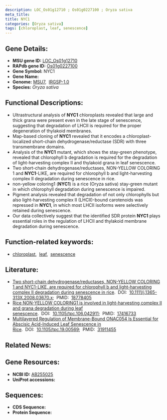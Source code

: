 ```yaml
---
description: LOC_Os01g12710 ; Os01g0227100 ; Oryza sativa
meta_title:
title: NYC1
categories: [Oryza sativa]
tags: [chloroplast, leaf, senescence]
---
```


## Gene Details:
- **MSU gene ID:** [LOC_Os01g12710](http://rice.uga.edu/cgi-bin/ORF_infopage.cgi?orf=LOC_Os01g12710)  
- **RAPdb gene ID:** [Os01g0227100](https://rapdb.dna.affrc.go.jp/locus/?name=Os01g0227100)  
- **Gene Symbol:** NYC1
- **Gene Name:**
- **Genome:**  [MSU7](http://rice.uga.edu/),&nbsp;&nbsp;[IRGSP-1.0](https://rapdb.dna.affrc.go.jp/download/irgsp1.html)
- **Species:** *Oryza sativa*

## Functional Descriptions:
   - Ultrastructural analysis of **NYC1** chloroplasts revealed that large and thick grana were present even in the late stage of senescence, suggesting that degradation of LHCII is required for the proper degeneration of thylakoid membranes.
   - Map-based cloning of **NYC1** revealed that it encodes a chloroplast-localized short-chain dehydrogenase/reductase (SDR) with three transmembrane domains.
   - Analysis of the **NYC1** mutant, which shows the stay-green phenotype, revealed that chlorophyll b degradation is required for the degradation of light-harvesting complex II and thylakoid grana in leaf senescence.
   - Two short-chain dehydrogenase/reductases, NON-YELLOW COLORING 1 and **NYC1**-LIKE, are required for chlorophyll b and light-harvesting complex II degradation during senescence in rice.
   - non-yellow coloring1 (**NYC1**) is a rice (Oryza sativa) stay-green mutant in which chlorophyll degradation during senescence is impaired.
   - Pigment analysis revealed that degradation of not only chlorophylls but also light-harvesting complex II (LHCII)-bound carotenoids was repressed in **NYC1**, in which most LHCII isoforms were selectively retained during senescence.
   - Our data collectively suggest that the identified SDR protein **NYC1** plays essential roles in the regulation of LHCII and thylakoid membrane degradation during senescence.

## Function-related keywords:
   - [chloroplast](/tags/chloroplast/),&nbsp;&nbsp;[leaf](/tags/leaf/),&nbsp;&nbsp;[senescence](/tags/senescence/)

## Literature:
   - [Two short-chain dehydrogenase/reductases, NON-YELLOW COLORING 1 and NYC1-LIKE, are required for chlorophyll b and light-harvesting complex II degradation during senescence in rice](https://www.doi.org/10.1111/j.1365-313X.2008.03670.x).&nbsp;&nbsp;DOI:&nbsp;&nbsp;[10.1111/j.1365-313X.2008.03670.x](https://www.doi.org/10.1111/j.1365-313X.2008.03670.x);&nbsp;&nbsp;PMID:&nbsp;&nbsp;[18778405](https://pubmed.ncbi.nlm.nih.gov/18778405/)
   - [Rice NON-YELLOW COLORING1 is involved in light-harvesting complex II and grana degradation during leaf senescence](https://www.doi.org/10.1105/tpc.106.042911).&nbsp;&nbsp;DOI:&nbsp;&nbsp;[10.1105/tpc.106.042911](https://www.doi.org/10.1105/tpc.106.042911);&nbsp;&nbsp;PMID:&nbsp;&nbsp;[17416733](https://pubmed.ncbi.nlm.nih.gov/17416733/)
   - [Multilayered Regulation of Membrane-Bound ONAC054 Is Essential for Abscisic Acid-Induced Leaf Senescence in Rice](https://www.doi.org/10.1105/tpc.19.00569).&nbsp;&nbsp;DOI:&nbsp;&nbsp;[10.1105/tpc.19.00569](https://www.doi.org/10.1105/tpc.19.00569);&nbsp;&nbsp;PMID:&nbsp;&nbsp;[31911455](https://pubmed.ncbi.nlm.nih.gov/31911455/)

## Related News:

## Gene Resources:
- **NCBI ID:**  [AB255025](http://www.ncbi.nlm.nih.gov/nuccore/AB255025)
- **UniProt accessions:** [](https://www.uniprot.org/uniprotkb//entry)

## Sequences:
- **CDS Sequence:**
- **Protein Sequence:**
